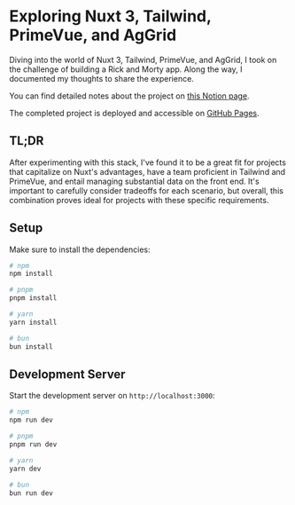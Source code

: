 # Exploring Nuxt 3, Tailwind, PrimeVue, and AgGrid

Diving into the world of Nuxt 3, Tailwind, PrimeVue, and AgGrid, I took on the challenge of building a Rick and Morty app. Along the way, I documented my thoughts to share the experience.

You can find detailed notes about the project on [this Notion page](https://www.notion.so/micheldpcarlos/Nuxt-3-Tailwind-PrimeVue-and-AgGrid-884f1ccd35b44247997aed33bf289a49).

The completed project is deployed and accessible on [GitHub Pages](https://micheldpcarlos.github.io/nuxt-rick-and-morty/).

## TL;DR
After experimenting with this stack, I've found it to be a great fit for projects that capitalize on Nuxt's advantages, have a team proficient in Tailwind and PrimeVue, and entail managing substantial data on the front end. It's important to carefully consider tradeoffs for each scenario, but overall, this combination proves ideal for projects with these specific requirements.



## Setup

Make sure to install the dependencies:

```bash
# npm
npm install

# pnpm
pnpm install

# yarn
yarn install

# bun
bun install
```

## Development Server

Start the development server on `http://localhost:3000`:

```bash
# npm
npm run dev

# pnpm
pnpm run dev

# yarn
yarn dev

# bun
bun run dev
```
